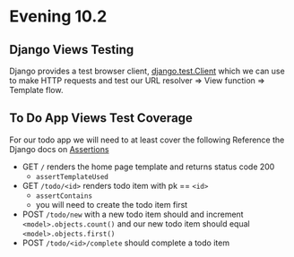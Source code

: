 # Evening 10.2

## Django Views Testing
Django provides a test browser client, [django.test.Client](https://docs.djangoproject.com/en/1.9/topics/testing/tools/)
which we can use to make HTTP requests and test our URL resolver => View function => Template flow.

## To Do App Views Test Coverage
For our todo app we will need to at least cover the following
Reference the Django docs on [Assertions](https://docs.djangoproject.com/en/1.9/topics/testing/tools/#assertions)
* GET `/` renders the home page template and returns status code 200
  * `assertTemplateUsed`
* GET `/todo/<id>` renders todo item with pk == `<id>`
  * `assertContains`
  * you will need to create the todo item first
* POST `/todo/new` with a new todo item should and increment `<model>.objects.count()` and our new todo item should equal `<model>.objects.first()`
* POST `/todo/<id>/complete` should complete a todo item
